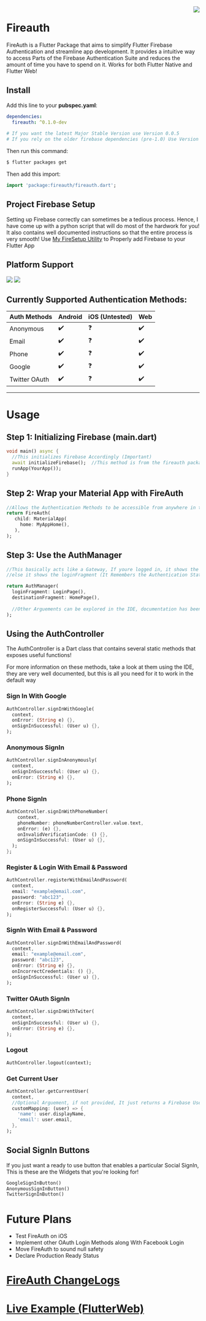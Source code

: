 <img src="https://i.ibb.co/Xz42VyG/ddf.png" align="right">


# Fireauth

FireAuth is a Flutter Package that aims to simplify Flutter Firebase Authentication and streamline app development. It provides a intuitive way to access Parts of the Firebase Authentication Suite and reduces the amount of time you have to spend on it.
Works for both Flutter Native and Flutter Web!

## Install

Add this line to your **pubspec.yaml**:
```yaml
dependencies:
  fireauth: ^0.1.0-dev
  
# If you want the latest Major Stable Version use Version 0.0.5
# If you rely on the older firebase dependencies (pre-1.0) Use Version 0.0.5-legacy
```

Then run this command:
```bash
$ flutter packages get
```

Then add this import:
```dart
import 'package:fireauth/fireauth.dart';
```

## Project Firebase Setup
Setting up Firebase correctly can sometimes be a tedious process. Hence, I have come up with a python script that will do most of the hardwork for you! It also contains well documented instructions so that the entire process is very smooth!
Use [My FireSetup Utility](https://github.com/synapsecode/FireSetup) to Properly add Firebase to your Flutter App

## Platform Support
<span>
<img src="https://img.icons8.com/color/48/000000/android-os.png"/>
<img src="https://img.icons8.com/fluent/48/000000/chrome.png"/>
</span>

## Currently Supported Authentication Methods:
| Auth Methods  | Android | iOS (Untested) | Web |
|---------------|---------|-----|-----|
| Anonymous     |   ✔️    |  ❓   |  ✔️   |
| Email         |   ✔️      |  ❓   |  ✔️   |
| Phone         |   ✔️      |   ❓  |  ✔️   |
| Google        |   ✔️      |  ❓   |  ✔️   |
| Twitter OAuth |   ✔️      |   ❓  | ✔️    |

---

# Usage

## Step 1: Initializing Firebase (main.dart)
```dart
void main() async {
  //This initializes Firebase Accordingly (Important)
  await initializeFirebase();  //This method is from the fireauth package
  runApp(YourApp());
}
```
     
## Step 2: Wrap your Material App with FireAuth
```dart
//Allows the Authentication Methods to be accessible from anywhere in the widget tree
return FireAuth(
   child: MaterialApp(
     home: MyAppHome(),
   ),
);
```

## Step 3: Use the AuthManager
```dart
//This basically acts like a Gateway, If youre logged in, it shows the destinationFragment
//else it shows the loginFragment (It Remembers the Authentication State too!)

return AuthManager(
  loginFragment: LoginPage(),
  destinationFragment: HomePage(),
  
  //Other Arguements can be explored in the IDE, documentation has been provided
);
```

## Using the AuthController
The AuthController is a Dart class that contains several static methods that exposes useful functions!

For more information on these methods, take a look at them using the IDE, they are very well documented, but this is all you need for it to work in the default way

### Sign In With Google
```dart
AuthController.signInWithGoogle(
  context,
  onError: (String e) {},
  onSignInSuccessful: (User u) {},
);
```

### Anonymous SignIn
```dart
AuthController.signInAnonymously(
  context,
  onSignInSuccessful: (User u) {},
  onError: (String e) {},
);
```

### Phone SignIn
```dart
AuthController.signInWithPhoneNumber(
    context,
    phoneNumber: phoneNumberController.value.text,
    onError: (e) {},
    onInvalidVerificationCode: () {},
    onSignInSuccessful: (User u) {},
  );
};
```

### Register & Login With Email & Password
```dart
AuthController.registerWithEmailAndPassword(
  context,
  email: "example@email.com",
  password: "abc123",
  onError: (String e) {},
  onRegisterSuccessful: (User u) {},
);
```

### SignIn With Email & Password
```dart
AuthController.signInWithEmailAndPassword(
  context,
  email: "example@email.com",
  password: "abc123",
  onError: (String e) {},
  onIncorrectCredentials: () {},
  onSignInSuccessful: (User u) {},
);
```

### Twitter OAuth SignIn
```dart
AuthController.signInWithTwiter(
  context,
  onSignInSuccessful: (User u) {},
  onError: (String e) {},
);
```

### Logout
```dart
AuthController.logout(context);
```

### Get Current User
```dart
AuthController.getCurrentUser(
  context,
  //Optional Arguement, if not provided, It just returns a Firebase User
  customMapping: (user) => {
    'name': user.displayName,
    'email': user.email,
  },
);
```

## Social SignIn Buttons

If you just want a ready to use button that enables a particular Social SignIn, This is these are the Widgets that you're looking for!

```dart
GoogleSignInButton()
AnonymousSignInButton()
TwitterSignInButton()
```

# Future Plans

- Test FireAuth on iOS
- Implement other OAuth Login Methods along With Facebook Login
- Move FireAuth to sound null safety
- Declare Production Ready Status

# [FireAuth ChangeLogs](https://pub.dev/packages/fireauth/changelog)

# [Live Example (FlutterWeb)](https://fauthweb-example.surge.sh/#/)
